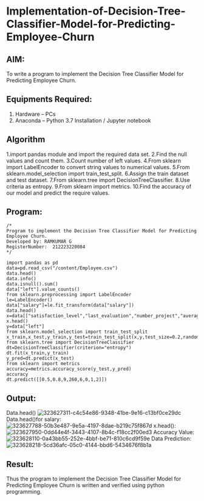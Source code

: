 # Implementation-of-Decision-Tree-Classifier-Model-for-Predicting-Employee-Churn

## AIM:
To write a program to implement the Decision Tree Classifier Model for Predicting Employee Churn.

## Equipments Required:
1. Hardware – PCs
2. Anaconda – Python 3.7 Installation / Jupyter notebook

## Algorithm
1.import pandas module and import the required data set. 2.Find the null values and count them. 3.Count number of left values. 4.From sklearn import LabelEncoder to convert string values to numerical values. 5.From sklearn.model_selection import train_test_split. 6.Assign the train dataset and test dataset. 7.From sklearn.tree import DecisionTreeClassifier. 8.Use criteria as entropy. 9.From sklearn import metrics. 10.Find the accuracy of our model and predict the require values.

## Program:
```
/*
Program to implement the Decision Tree Classifier Model for Predicting Employee Churn.
Developed by: RAMKUMAR G
RegisterNumber:  212223220084
*/
```
```
import pandas as pd
data=pd.read_csv("/content/Employee.csv")
data.head()
data.info()
data.isnull().sum()
data["left"].value_counts()
from sklearn.preprocessing import LabelEncoder
le=LabelEncoder()
data["salary"]=le.fit_transform(data["salary"])
data.head()
x=data[["satisfaction_level","last_evaluation","number_project","average_montly_hours","time_spend_company","Work_accident","promotion_last_5years","salary"]]
x.head()
y=data["left"]
from sklearn.model_selection import train_test_split
x_train,x_test,y_train,y_test=train_test_split(x,y,test_size=0.2,random_state=100)
from sklearn.tree import DecisionTreeClassifier
dt=DecisionTreeClassifier(criterion="entropy")
dt.fit(x_train,y_train)
y_pred=dt.predict(x_test)
from sklearn import metrics
accuracy=metrics.accuracy_score(y_test,y_pred)
accuracy
dt.predict([[0.5,0.8,9,260,6,0,1,2]])
```

## Output:
Data.head()
![323627311-c4c54e86-9348-41be-9e16-c13bf0ce29dc](https://github.com/RamkumarGunasekaran/Implementation-of-Decision-Tree-Classifier-Model-for-Predicting-Employee-Churn/assets/144870820/69024fb4-7594-498f-8a62-13bbd6c41317)
Data.head()for salary:
![323627788-50b3e487-9e5a-4197-8dae-b219c75f867d](https://github.com/RamkumarGunasekaran/Implementation-of-Decision-Tree-Classifier-Model-for-Predicting-Employee-Churn/assets/144870820/7575d74b-b898-4177-8058-adc0071c992a)
x.head():
![323627950-0dd44e4f-3443-4107-8b4c-f18cc2f00ed3](https://github.com/RamkumarGunasekaran/Implementation-of-Decision-Tree-Classifier-Model-for-Predicting-Employee-Churn/assets/144870820/4d1d8600-df07-4c59-ab54-68b15332005d)
Accuracy Value:
![323628110-0a43bb55-252e-4bbf-be71-810c6cd9f59e](https://github.com/RamkumarGunasekaran/Implementation-of-Decision-Tree-Classifier-Model-for-Predicting-Employee-Churn/assets/144870820/df662c76-a5f9-49c5-a541-ce7d4a3125f1)
Data Prediction:
![323628218-5cd36afc-05c0-4144-bbd6-5434676f8b1a](https://github.com/RamkumarGunasekaran/Implementation-of-Decision-Tree-Classifier-Model-for-Predicting-Employee-Churn/assets/144870820/801f66d9-1a91-436b-883c-4618b085f9f3)


## Result:
Thus the program to implement the  Decision Tree Classifier Model for Predicting Employee Churn is written and verified using python programming.
